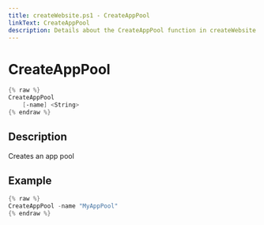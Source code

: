 ```yaml
---
title: createWebsite.ps1 - CreateAppPool
linkText: CreateAppPool
description: Details about the CreateAppPool function in createWebsite.ps1 helper script
---
```


# CreateAppPool

```PowerShell
{% raw %}
CreateAppPool
    [-name] <String>
{% endraw %}
```

## Description

Creates an app pool

## Example

```PowerShell
{% raw %}
CreateAppPool -name "MyAppPool"
{% endraw %}
```
